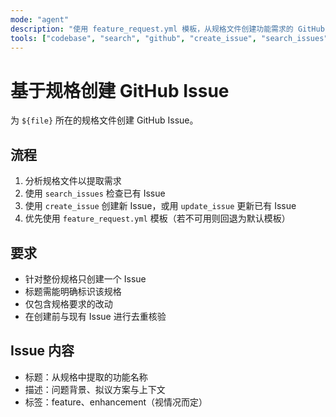 ```yaml
---
mode: "agent"
description: "使用 feature_request.yml 模板，从规格文件创建功能需求的 GitHub Issue。"
tools: ["codebase", "search", "github", "create_issue", "search_issues", "update_issue"]
---
```


# 基于规格创建 GitHub Issue

为 `${file}` 所在的规格文件创建 GitHub Issue。

## 流程

1. 分析规格文件以提取需求
2. 使用 `search_issues` 检查已有 Issue
3. 使用 `create_issue` 创建新 Issue，或用 `update_issue` 更新已有 Issue
4. 优先使用 `feature_request.yml` 模板（若不可用则回退为默认模板）

## 要求

- 针对整份规格只创建一个 Issue
- 标题需能明确标识该规格
- 仅包含规格要求的改动
- 在创建前与现有 Issue 进行去重核验

## Issue 内容

- 标题：从规格中提取的功能名称
- 描述：问题背景、拟议方案与上下文
- 标签：feature、enhancement（视情况而定）

```

```
